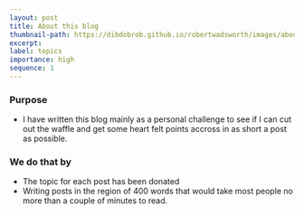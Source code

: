```yaml
---
layout: post
title: About this blog
thumbnail-path: https://dibdobrob.github.io/robertwadsworth/images/about_blog.png
excerpt: 
label: topics
importance: high
sequence: 1
---
```


### Purpose

- I have written this blog mainly as a personal challenge to see if I can cut out the waffle and get some heart felt points accross in as short a post as possible.

### We do that by

- The topic for each post has been donated
- Writing posts in the region of 400 words that would take most people no more than a couple of minutes to read.




